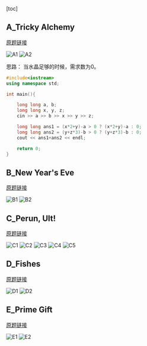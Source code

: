 [toc]

## A_Tricky Alchemy

[原题链接](http://codeforces.com/contest/912/problem/A)

![A1](http://oxnec2zdn.bkt.clouddn.com/codeforces/2018-01-05/20180105A1.png)
![A2](http://oxnec2zdn.bkt.clouddn.com/codeforces/2018-01-05/20180105A2.png)

思路：
当水晶足够的时候，需求数为0。

```cpp
#include<iostream>
using namespace std;

int main(){

	long long a, b;
	long long x, y, z;
	cin >> a >> b >> x >> y >> z;

	long long ans1 = (x*2+y)-a > 0 ? (x*2+y)-a : 0;
	long long ans2 = (y+z*3)-b > 0 ? (y+z*3)-b : 0;
	cout << ans1+ans2 << endl;

	return 0;
}
```

## B_New Year's Eve

[原题链接](http://codeforces.com/contest/912/problem/B)

![B1](http://oxnec2zdn.bkt.clouddn.com/codeforces/2018-01-05/20180105B1.png)
![B2](http://oxnec2zdn.bkt.clouddn.com/codeforces/2018-01-05/20180105B2.png)

## C_Perun, Ult!

[原题链接](http://codeforces.com/contest/912/problem/C)

![C1](http://oxnec2zdn.bkt.clouddn.com/codeforces/2018-01-05/20180105C1.png)
![C2](http://oxnec2zdn.bkt.clouddn.com/codeforces/2018-01-05/20180105C2.png)
![C3](http://oxnec2zdn.bkt.clouddn.com/codeforces/2018-01-05/20180105C2.png)
![C4](http://oxnec2zdn.bkt.clouddn.com/codeforces/2018-01-05/20180105C4.png)
![C5](http://oxnec2zdn.bkt.clouddn.com/codeforces/2018-01-05/20180105C51.png)

## D_Fishes

[原题链接](http://codeforces.com/contest/912/problem/D)

![D1](http://oxnec2zdn.bkt.clouddn.com/codeforces/2018-01-05/20180105D1.png)
![D2](http://oxnec2zdn.bkt.clouddn.com/codeforces/2018-01-05/20180105D2.png)

## E_Prime Gift

[原题链接](http://codeforces.com/contest/912/problem/E)

![E1](http://oxnec2zdn.bkt.clouddn.com/codeforces/2018-01-05/20180105E1.png)
![E2](http://oxnec2zdn.bkt.clouddn.com/codeforces/2018-01-05/20180105E1.png)
